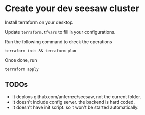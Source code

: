 # Create your dev seesaw cluster

Install terraform on your desktop.

Update `terraform.tfvars` to fill in your configurations.

Run the following command to check the operations

```console
terraform init && terraform plan
```

Once done, run

```console
terraform apply
```

## TODOs
- It deploys github.com/anfernee/seesaw, not the current folder.
- It doesn't include config server. the backend is hard coded.
- It doesn't have init script. so it won't be started automatically.

